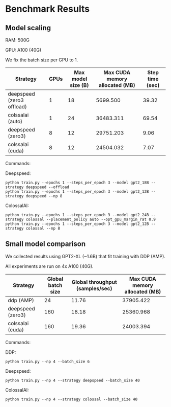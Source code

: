 # Benchmark Results

## Model scaling

RAM: 500G

GPU: A100 (40G)

We fix the batch size per GPU to 1.

| Strategy | GPUs | Max model size (B) |  Max CUDA memory allocated (MB) | Step time (sec) |
| --- | --- | --- | --- | --- |
| deepspeed (zero3 offload) | 1 | 18 | 5699.500 | 39.32 |
| colssalai (auto) | 1 | 24 | 36483.311 | 69.54 |
| deepspeed (zero3) | 8 | 12 | 29751.203 | 9.06 |
| colssalai (cuda) | 8 | 12 | 24504.032 | 7.07 |

Commands:

Deepspeed:
```shell
python train.py --epochs 1 --steps_per_epoch 3 --model gpt2_18B --strategy deepspeed --offload
python train.py --epochs 1 --steps_per_epoch 3 --model gpt2_12B --strategy deepspeed --np 8
```

ColossalAI:
```shell
python train.py --epochs 1 --steps_per_epoch 3 --model gpt2_24B --strategy colossal --placement_policy auto --opt_gpu_margin_rat 0.9
python train.py --epochs 1 --steps_per_epoch 3 --model gpt2_12B --strategy colossal --np 8
```

## Small model comparison

We collected results using GPT2-XL (~1.6B) that fit training with DDP (AMP).

All experiments are run on 4x A100 (40G).

| Strategy | Global batch size | Global throughput (samples/sec) | Max CUDA memory allocated (MB) |
| --- | --- | --- | --- |
| ddp (AMP) | 24 | 11.76 | 37905.422 |
| deepspeed (zero3) | 160 | 18.18 | 25360.968 |
| colssalai (cuda) | 160 | 19.36 | 24003.394 |

Commands:

DDP:
```shell
python train.py --np 4 --batch_size 6
```

Deepspeed:
```shell
python train.py --np 4 --strategy deepspeed --batch_size 40
```

ColossalAI:
```shell
python train.py --np 4 --strategy colossal --batch_size 40
```